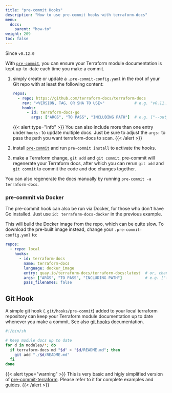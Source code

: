 ```yaml
---
title: "pre-commit Hooks"
description: "How to use pre-commit hooks with terraform-docs"
menu:
  docs:
    parent: "how-to"
weight: 209
toc: false
---
```


Since `v0.12.0`

With [`pre-commit`], you can ensure your Terraform module documentation is kept
up-to-date each time you make a commit.

1. simply create or update a `.pre-commit-config.yaml`
in the root of your Git repo with at least the following content:

   ```yaml
   repos:
     - repo: https://github.com/terraform-docs/terraform-docs
       rev: "<VERSION, TAG, OR SHA TO USE>"             # e.g. "v0.11.2"
       hooks:
         - id: terraform-docs-go
           args: ["ARGS", "TO PASS", "INCLUDING PATH"]  # e.g. ["--output-file", "README.md", "./mymodule/path"]
   ```

   {{< alert type="info" >}}
   You can also include more than one entry under `hooks:` to update multiple docs.
   Just be sure to adjust the `args:` to pass the path you want terraform-docs to scan.
   {{< /alert >}}

1. install [`pre-commit`] and run `pre-commit install` to activate the hooks.

1. make a Terraform change, `git add` and `git commit`.
pre-commit will regenerate your Terraform docs, after which you can
rerun `git add` and `git commit` to commit the code and doc changes together.

You can also regenerate the docs manually by running `pre-commit -a terraform-docs`.

### pre-commit via Docker

The pre-commit hook can also be run via Docker, for those who don't have Go installed.
Just use `id: terraform-docs-docker` in the previous example.

This will build the Docker image from the repo, which can be quite slow.
To download the pre-built image instead, change your `.pre-commit-config.yaml` to:

```yaml
repos:
  - repo: local
    hooks:
      - id: terraform-docs
        name: terraform-docs
        language: docker_image
        entry: quay.io/terraform-docs/terraform-docs:latest  # or, change latest to pin to a specific version
        args: ["ARGS", "TO PASS", "INCLUDING PATH"]          # e.g. ["--output-file", "README.md", "./mymodule/path"]
        pass_filenames: false
```

## Git Hook

A simple git hook (`.git/hooks/pre-commit`) added to your local terraform
repository can keep your Terraform module documentation up to date whenever you
make a commit. See also [git hooks] documentation.

```sh
#!/bin/sh

# Keep module docs up to date
for d in modules/*; do
  if terraform-docs md "$d" > "$d/README.md"; then
    git add "./$d/README.md"
  fi
done
```

{{< alert type="warning" >}}
This is very basic and higly simplified version of [pre-commit-terraform](https://github.com/antonbabenko/pre-commit-terraform).
Please refer to it for complete examples and guides.
{{< /alert >}}

[git hooks]: https://git-scm.com/book/en/v2/Customizing-Git-Git-Hooks
[`pre-commit`]: https://pre-commit.com/
